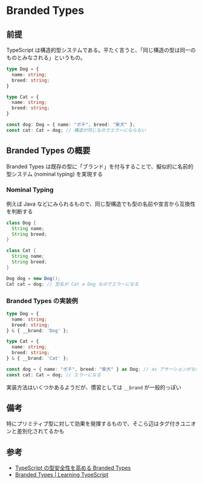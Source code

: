 # Branded Types

## 前提

TypeScript は構造的型システムである。平たく言うと、「同じ構造の型は同一のものとみなされる」というもの。

```ts
type Dog = {
  name: string;
  breed: string;
}

type Cat = {
  name: string;
  breed: string;
}

const dog: Dog = { name: "ポチ", breed: "柴犬" };
const cat: Cat = dog; // 構造が同じなのでエラーにならない
```

## Branded Types の概要

Branded Types は既存の型に「ブランド」を付与することで、擬似的に名前的型システム (nominal typing) を実現する

### Nominal Typing

例えば Java などにみられるもので、同じ型構造でも型の名前や宣言から互換性を判断する

```java
class Dog {
  String name;
  String breed;
}

class Cat {
  String name;
  String breed;
}

Dog dog = new Dog();
Cat cat = dog; // 型名が Cat ≠ Dog なのでエラーになる
```

### Branded Types の実装例

```typescript
type Dog = {
  name: string;
  breed: string;
} & { __brand: 'Dog' };

type Cat = {
  name: string;
  breed: string;
} & { __brand: 'Cat' };

const dog = { name: "ポチ", breed: "柴犬" } as Dog; // as アサーションがないとこの例だとエラーになることに留意
const cat: Cat = dog; // エラーになる
```

実装方法はいくつかあるようだが、慣習としては `__brand` が一般的っぽい

## 備考

特にプリミティブ型に対して効果を発揮するもので、そこら辺はタグ付きユニオンと差別化されてるかも

## 参考

- [TypeScript の型安全性を高める Branded Types](https://zenn.dev/farstep/articles/typescript-branded-types)
- [Branded Types | Learning TypeScript](https://www.learningtypescript.com/articles/branded-types)
